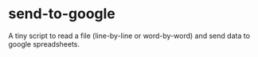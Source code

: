 # send-to-google
A tiny script to read a file (line-by-line or word-by-word) and send data to google spreadsheets.
